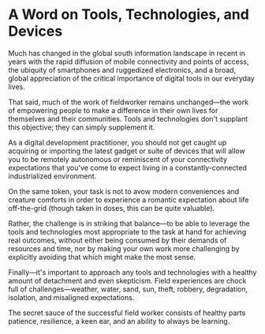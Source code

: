 # A Word on Tools, Technologies, and Devices

Much has changed in the global south information landscape in recent in years with the rapid diffusion of mobile connectivity and points of access, the ubiquity of smartphones and ruggedized electronics, and a broad, global appreciation of the critical importance of digital tools in our everyday lives.

That said, much of the work of fieldworker remains unchanged—the work of empowering people to make a difference in their own lives for themselves and their communities. Tools and technologies don't supplant this objective; they can simply supplement it.

As a digital development practitioner, you should not get caught up acquiring or importing the latest gadget or suite of devices that will allow you to be remotely autonomous or reminiscent of your connectivity expectations that you've come to expect living in a constantly-connected industrialized environment.

On the same token, your task is not to avow modern conveniences and creature comforts in order to experience a romantic expectation about life off-the-grid \(though taken in doses, this can be quite valuable\).

Rather, the challenge is in striking that balance—to be able to leverage the tools and technologies most appropriate to the task at hand for achieving real outcomes, without either being consumed by their demands of resources and time, nor by making your own work more challenging by explicitly avoiding that which might make the most sense.

Finally—it's important to approach any tools and technologies with a healthy amount of detachment and even skepticism. Field experiences are chock full of challenges—weather, water, sand, sun, theft, robbery, degradation, isolation, and misaligned expectations.

The secret sauce of the successful field worker consists of healthy parts patience, resilience, a keen ear, and an ability to always be learning.

